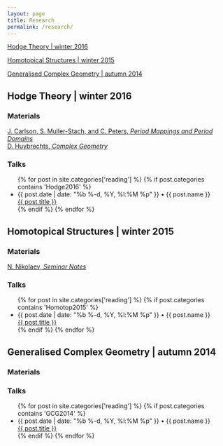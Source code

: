 ```yaml
---
layout: page
title: Research
permalink: /research/
---
```


[Hodge Theory &#124; winter 2016](#Hodge2016)

[Homotopical Structures &#124; winter 2015](#Homotop2015)

[Generalised Complex Geometry &#124; autumn 2014](#GCG2014)


## Hodge Theory | winter 2016

### Materials

[J. Carlson, S. Muller-Stach, and C. Peters, *Period Mappings and Period Domains*](http://www.cambridge.org/ca/academic/subjects/mathematics/geometry-and-topology/period-mappings-and-period-domains)
<br>
[D. Huybrechts, *Complex Geometry*](http://www.springer.com/us/book/9783540212904)

### Talks

<div>
  <ul class="event-list">
   {% for post in site.categories['reading'] %}
   {% if post.categories contains 'Hodge2016' %} 
   <li>
     <span class="post-meta">{{ post.date | date: "%b %-d, %Y, %l:%M %p" }} • {{ post.name }}</span>
     <br>
     <a class="event-link" href="{{ post.url | prepend: site.baseurl }}">
       {{ post.title }}
     </a>
     </br>
   </li>
   {% endif %}
   {% endfor %}
  </ul>
</div>

## Homotopical Structures | winter 2015

### Materials

[N. Nikolaev, *Seminar Notes*](https://www.dropbox.com/s/e6vv40kpocw37tx/Homotopical%20Structures%20Seminar.pdf?dl=0)

### Talks

<div>
  <ul class="event-list">
   {% for post in site.categories['reading'] %}
   {% if post.categories contains 'Homotop2015' %} 
   <li>
     <span class="post-meta">{{ post.date | date: "%b %-d, %Y, %l:%M %p" }} • {{ post.name }}</span>
     <br>
     <a class="event-link" href="{{ post.url | prepend: site.baseurl }}">
       {{ post.title }}
     </a>
     </br>
   </li>
   {% endif %}
   {% endfor %}
  </ul>
</div>

## Generalised Complex Geometry | autumn 2014

### Materials

### Talks

<div>
  <ul class="event-list">
   {% for post in site.categories['reading'] %}
   {% if post.categories contains 'GCG2014' %} 
   <li>
     <span class="post-meta">{{ post.date | date: "%b %-d, %Y, %l:%M %p" }} • {{ post.name }}</span>
     <br>
     <a class="event-link" href="{{ post.url | prepend: site.baseurl }}">
       {{ post.title }}
     </a>
     </br>
   </li>
   {% endif %}
   {% endfor %}
  </ul>
</div>
